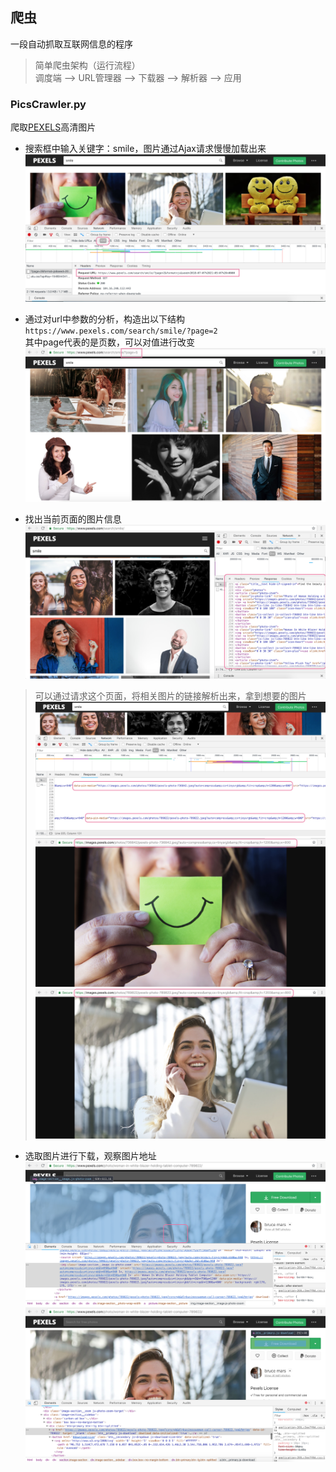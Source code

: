 ## 爬虫
一段自动抓取互联网信息的程序
> 简单爬虫架构（运行流程）  
调度端 --> URL管理器 --> 下载器 --> 解析器 --> 应用  

### PicsCrawler.py
爬取[PEXELS](https://www.pexels.com/)高清图片  

* 搜索框中输入关键字：smile，图片通过Ajax请求慢慢加载出来  
![img1](PEXELSPics/img1.png)  

* 通过对url中参数的分析，构造出以下结构  
`https://www.pexels.com/search/smile/?page=2`  
其中page代表的是页数，可以对值进行改变  
![img2](PEXELSPics/img2.png)  

* 找出当前页面的图片信息    
![img3](PEXELSPics/img3.png)
> 可以通过请求这个页面，将相关图片的链接解析出来，拿到想要的图片  
> ![img4](PEXELSPics/img4.png)  
> ![img5](PEXELSPics/img5.png) 
> ![img6](PEXELSPics/img6.png)   

* 选取图片进行下载，观察图片地址  
![img7](PEXELSPics/img7.png) 
![img8](PEXELSPics/img8.png) 

  





